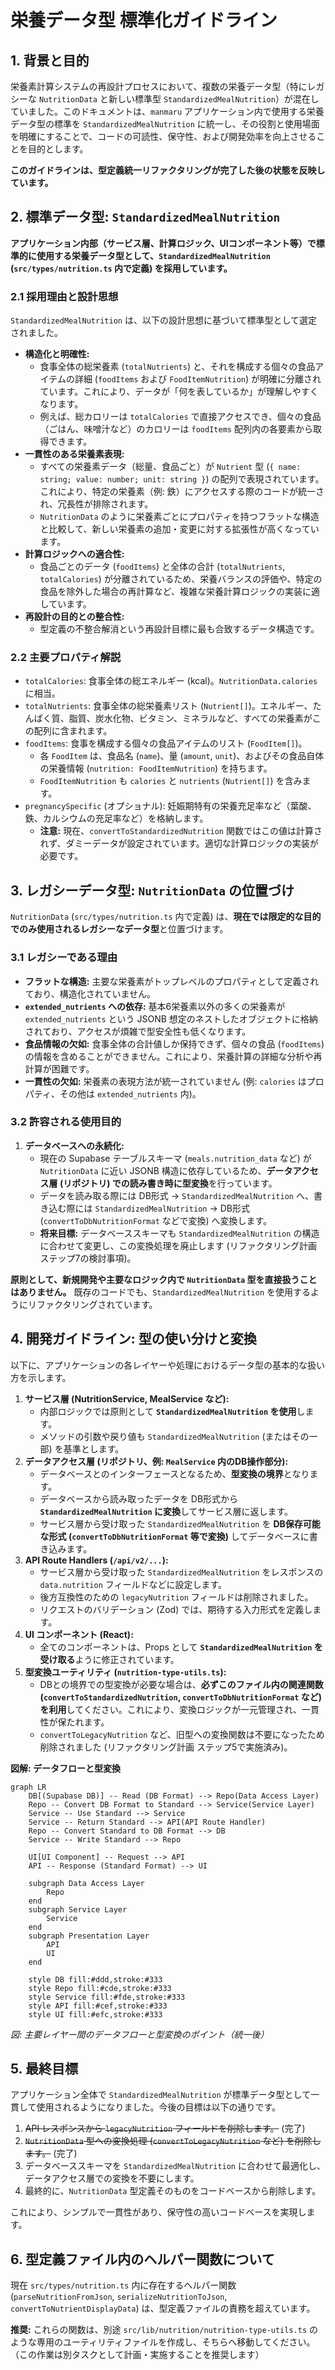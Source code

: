 # 栄養データ型 標準化ガイドライン

## 1. 背景と目的

栄養素計算システムの再設計プロセスにおいて、複数の栄養データ型（特にレガシーな `NutritionData` と新しい標準型 `StandardizedMealNutrition`）が混在していました。このドキュメントは、`manmaru` アプリケーション内で使用する栄養データ型の標準を `StandardizedMealNutrition` に統一し、その役割と使用場面を明確にすることで、コードの可読性、保守性、および開発効率を向上させることを目的とします。

**このガイドラインは、型定義統一リファクタリングが完了した後の状態を反映しています。**

## 2. 標準データ型: `StandardizedMealNutrition`

**アプリケーション内部（サービス層、計算ロジック、UIコンポーネント等）で標準的に使用する栄養データ型として、`StandardizedMealNutrition` (`src/types/nutrition.ts` 内で定義) を採用しています。**

### 2.1 採用理由と設計思想

`StandardizedMealNutrition` は、以下の設計思想に基づいて標準型として選定されました。

*   **構造化と明確性:**
    *   食事全体の総栄養素 (`totalNutrients`) と、それを構成する個々の食品アイテムの詳細 (`foodItems` および `FoodItemNutrition`) が明確に分離されています。これにより、データが「何を表しているか」が理解しやすくなります。
    *   例えば、総カロリーは `totalCalories` で直接アクセスでき、個々の食品（ごはん、味噌汁など）のカロリーは `foodItems` 配列内の各要素から取得できます。
*   **一貫性のある栄養素表現:**
    *   すべての栄養素データ（総量、食品ごと）が `Nutrient` 型 (`{ name: string; value: number; unit: string }`) の配列で表現されています。これにより、特定の栄養素（例: 鉄）にアクセスする際のコードが統一され、冗長性が排除されます。
    *   `NutritionData` のように栄養素ごとにプロパティを持つフラットな構造と比較して、新しい栄養素の追加・変更に対する拡張性が高くなっています。
*   **計算ロジックへの適合性:**
    *   食品ごとのデータ (`foodItems`) と全体の合計 (`totalNutrients`, `totalCalories`) が分離されているため、栄養バランスの評価や、特定の食品を除外した場合の再計算など、複雑な栄養計算ロジックの実装に適しています。
*   **再設計の目的との整合性:**
    *   型定義の不整合解消という再設計目標に最も合致するデータ構造です。

### 2.2 主要プロパティ解説

*   `totalCalories`: 食事全体の総エネルギー (kcal)。`NutritionData.calories` に相当。
*   `totalNutrients`: 食事全体の総栄養素リスト (`Nutrient[]`)。エネルギー、たんぱく質、脂質、炭水化物、ビタミン、ミネラルなど、すべての栄養素がこの配列に含まれます。
*   `foodItems`: 食事を構成する個々の食品アイテムのリスト (`FoodItem[]`)。
    *   各 `FoodItem` は、食品名 (`name`)、量 (`amount`, `unit`)、およびその食品自体の栄養情報 (`nutrition: FoodItemNutrition`) を持ちます。
    *   `FoodItemNutrition` も `calories` と `nutrients` (`Nutrient[]`) を含みます。
*   `pregnancySpecific` (オプショナル): 妊娠期特有の栄養充足率など（葉酸、鉄、カルシウムの充足率など）を格納します。
    *   **注意:** 現在、`convertToStandardizedNutrition` 関数ではこの値は計算されず、ダミーデータが設定されています。適切な計算ロジックの実装が必要です。

## 3. レガシーデータ型: `NutritionData` の位置づけ

`NutritionData` (`src/types/nutrition.ts` 内で定義) は、**現在では限定的な目的でのみ使用されるレガシーなデータ型**と位置づけます。

### 3.1 レガシーである理由

*   **フラットな構造:** 主要な栄養素がトップレベルのプロパティとして定義されており、構造化されていません。
*   **`extended_nutrients` への依存:** 基本6栄養素以外の多くの栄養素が `extended_nutrients` という JSONB 想定のネストしたオブジェクトに格納されており、アクセスが煩雑で型安全性も低くなります。
*   **食品情報の欠如:** 食事全体の合計値しか保持できず、個々の食品 (`foodItems`) の情報を含めることができません。これにより、栄養計算の詳細な分析や再計算が困難です。
*   **一貫性の欠如:** 栄養素の表現方法が統一されていません (例: `calories` はプロパティ、その他は `extended_nutrients` 内)。

### 3.2 許容される使用目的

1.  **データベースへの永続化:**
    *   現在の Supabase テーブルスキーマ (`meals.nutrition_data` など) が `NutritionData` に近い JSONB 構造に依存しているため、**データアクセス層 (リポジトリ) での読み書き時に型変換**を行っています。
    *   データを読み取る際には DB形式 → `StandardizedMealNutrition` へ、書き込む際には `StandardizedMealNutrition` → DB形式 (`convertToDbNutritionFormat` などで変換) へ変換します。
    *   **将来目標:** データベーススキーマも `StandardizedMealNutrition` の構造に合わせて変更し、この変換処理を廃止します (リファクタリング計画 ステップ7の検討事項)。

**原則として、新規開発や主要なロジック内で `NutritionData` 型を直接扱うことはありません。** 既存のコードでも、`StandardizedMealNutrition` を使用するようにリファクタリングされています。

## 4. 開発ガイドライン: 型の使い分けと変換

以下に、アプリケーションの各レイヤーや処理におけるデータ型の基本的な扱い方を示します。

1.  **サービス層 (NutritionService, MealService など):**
    *   内部ロジックでは原則として **`StandardizedMealNutrition` を使用**します。
    *   メソッドの引数や戻り値も `StandardizedMealNutrition` (またはその一部) を基準とします。
2.  **データアクセス層 (リポジトリ、例: `MealService` 内のDB操作部分):**
    *   データベースとのインターフェースとなるため、**型変換の境界**となります。
    *   データベースから読み取ったデータを DB形式から **`StandardizedMealNutrition` に変換**してサービス層に返します。
    *   サービス層から受け取った `StandardizedMealNutrition` を **DB保存可能な形式 (`convertToDbNutritionFormat` 等で変換)** してデータベースに書き込みます。
3.  **API Route Handlers (`/api/v2/...`):**
    *   サービス層から受け取った `StandardizedMealNutrition` をレスポンスの `data.nutrition` フィールドなどに設定します。
    *   後方互換性のための `legacyNutrition` フィールドは削除されました。
    *   リクエストのバリデーション (Zod) では、期待する入力形式を定義します。
4.  **UI コンポーネント (React):**
    *   全てのコンポーネントは、Props として **`StandardizedMealNutrition` を受け取る**ように修正されています。
5.  **型変換ユーティリティ (`nutrition-type-utils.ts`):**
    *   DBとの境界での型変換が必要な場合は、**必ずこのファイル内の関連関数 (`convertToStandardizedNutrition`, `convertToDbNutritionFormat` など) を利用**してください。これにより、変換ロジックが一元管理され、一貫性が保たれます。
    *   `convertToLegacyNutrition` など、旧型への変換関数は不要になったため削除されました (リファクタリング計画 ステップ5で実施済み)。

**図解: データフローと型変換**

```mermaid
graph LR
    DB[(Supabase DB)] -- Read (DB Format) --> Repo(Data Access Layer)
    Repo -- Convert DB Format to Standard --> Service(Service Layer)
    Service -- Use Standard --> Service
    Service -- Return Standard --> API(API Route Handler)
    Repo -- Convert Standard to DB Format --> DB
    Service -- Write Standard --> Repo

    UI[UI Component] -- Request --> API
    API -- Response (Standard Format) --> UI

    subgraph Data Access Layer
        Repo
    end
    subgraph Service Layer
        Service
    end
    subgraph Presentation Layer
        API
        UI
    end

    style DB fill:#ddd,stroke:#333
    style Repo fill:#cde,stroke:#333
    style Service fill:#fde,stroke:#333
    style API fill:#cef,stroke:#333
    style UI fill:#efc,stroke:#333
```
*図: 主要レイヤー間のデータフローと型変換のポイント（統一後）*

## 5. 最終目標

アプリケーション全体で `StandardizedMealNutrition` が標準データ型として一貫して使用されるようになりました。今後の目標は以下の通りです。

1.  ~~API レスポンスから `legacyNutrition` フィールドを削除します。~~ (完了)
2.  ~~`NutritionData` 型への変換処理 (`convertToLegacyNutrition` など) を削除します。~~ (完了)
3.  データベーススキーマを `StandardizedMealNutrition` に合わせて最適化し、データアクセス層での変換を不要にします。
4.  最終的に、`NutritionData` 型定義そのものをコードベースから削除します。

これにより、シンプルで一貫性があり、保守性の高いコードベースを実現します。

## 6. 型定義ファイル内のヘルパー関数について

現在 `src/types/nutrition.ts` 内に存在するヘルパー関数 (`parseNutritionFromJson`, `serializeNutritionToJson`, `convertToNutrientDisplayData`) は、型定義ファイルの責務を超えています。

**推奨:** これらの関数は、別途 `src/lib/nutrition/nutrition-type-utils.ts` のような専用のユーティリティファイルを作成し、そちらへ移動してください。（この作業は別タスクとして計画・実施することを推奨します）
